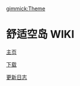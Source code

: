 [gimmick:Theme](slate)

# 舒适空岛 WIKI

[主页](index.md)

[下载](download.md)

[更新日志](common/updates/root.md)







